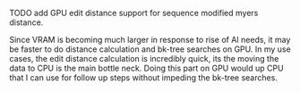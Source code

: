 TODO add GPU edit distance support for sequence modified myers distance.

Since VRAM is becoming much larger in response to rise of AI needs, it may be faster to do distance calculation and bk-tree searches on GPU. In my use cases, the edit distance calculation is incredibly quick, its the moving the data to CPU is the main bottle neck. Doing this part on GPU would up CPU that I can use for follow up steps without impeding the bk-tree searches.
